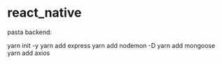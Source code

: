# react_native


pasta backend:

yarn init -y
yarn add express
yarn add nodemon -D
yarn add mongoose
yarn add axios
